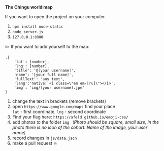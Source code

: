 **The Chingu world map** 

If you want to open the project on your computer.
1. `npm install node-static`
2. `node server.js`
3. `127.0.0.1:8080`

:pencil2: If you want to add yourself to the map: 
```
,{
    'lat': [number], 
    'lng': [number], 
    'title': '@[your username]', 
    'name': '[your full name]', 
    'fullText': 'any text', 
    'lang':'native: <i class=\"em em-[ru]\"></i>',
    'img': 'img/[your username].jpe'
} 
```

1. change the text in brackets (remove brackets)
2. open `https://www.google.com/maps` find your place     
`lat` - first coordinate, `lng` - second coordinate  
3. Find your flag here: `https://afeld.github.io/emoji-css/`
4. add photos to the folder `img `
_(Photo should be square, small size, in the photo there is no icon of the cohort. 
Name of the image, your user name)_  
5. record changes in `js/data.json`
6. make a pull request :fire:



